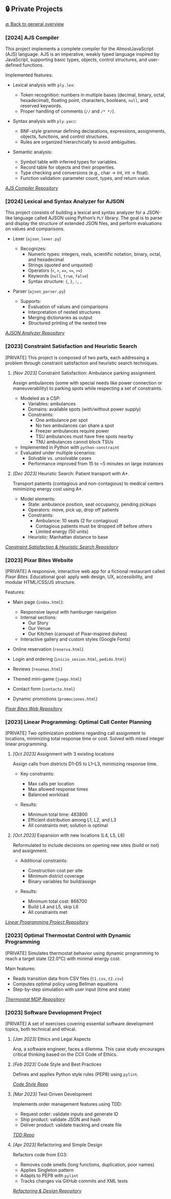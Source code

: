 ## 🔒 Private Projects

[🔙 Back to general overview](README.md)

### [2024] AJS Compiler

This project implements a complete compiler for the AlmostJavaScript (AJS) language. AJS is an imperative, weakly typed language inspired by JavaScript, supporting basic types, objects, control structures, and user-defined functions.

Implemented features:

- Lexical analysis with `ply.lex`:
  - Token recognition: numbers in multiple bases (decimal, binary, octal, hexadecimal), floating point, characters, booleans, `null`, and reserved keywords.
  - Proper handling of comments (`//` and `/* */`).

- Syntax analysis with `ply.yacc`:
  - BNF-style grammar defining declarations, expressions, assignments, objects, functions, and control structures.
  - Rules are organized hierarchically to avoid ambiguities.

- Semantic analysis:
  - Symbol table with inferred types for variables.
  - Record table for objects and their properties.
  - Type checking and conversions (e.g., char → int, int → float).
  - Function validation: parameter count, types, and return value.

[*AJS Compiler Repository*](https://github.com/NathaliaMoniz/P2-Practica-Final-PDL.git)


### [2024] Lexical and Syntax Analyzer for AJSON

This project consists of building a lexical and syntax analyzer for a JSON-like language called AJSON using Python’s `PLY` library. The goal is to parse and display the structure of extended JSON files, and perform evaluations on values and comparisons.

- Lexer (`ajson_lexer.py`)
  - Recognizes:
    - Numeric types: integers, reals, scientific notation, binary, octal, and hexadecimal
    - Strings (quoted and unquoted)
    - Operators (`<`, `>`, `==`, `<=`, `>=`)
    - Keywords (`null`, `true`, `false`)
    - Syntax structure: `{`, `}`, `:`, `,`

- Parser (`ajson_parser.py`)
  - Supports:
    - Evaluation of values and comparisons
    - Interpretation of nested structures
    - Merging dictionaries as output
    - Structured printing of the nested tree

[*AJSON Analyzer Repository*](https://github.com/NathaliaMoniz/P1-Introduccion-PDL.git)


### [2023] Constraint Satisfaction and Heuristic Search

[PRIVATE] This project is composed of two parts, each addressing a problem through constraint satisfaction and heuristic search techniques.

1. *[Nov 2023]* Constraint Satisfaction: Ambulance parking assignment.

   Assign ambulances (some with special needs like power connection or maneuverability) to parking spots while respecting a set of constraints.

   - Modeled as a CSP:
     - Variables: ambulances
     - Domains: available spots (with/without power supply)
     - Constraints:
       - One ambulance per spot
       - No two ambulances can share a spot
       - Freezer ambulances require power
       - TSU ambulances must have free spots nearby
       - TNU ambulances cannot block TSUs
   - Implemented in Python with `python-constraint`
   - Evaluated under multiple scenarios:
     - Solvable vs. unsolvable cases
     - Performance improved from 15 to ~5 minutes on large instances

2. *[Dec 2023]* Heuristic Search: Patient transport with A*.

   Transport patients (contagious and non-contagious) to medical centers minimizing energy cost using A*.

   - Model elements:
     - State: ambulance position, seat occupancy, pending pickups
     - Operators: move, pick up, drop off patients
     - Constraints:
       - Ambulance: 10 seats (2 for contagious)
       - Contagious patients must be dropped off before others
       - Limited energy (50 units)
     - Heuristic: Manhattan distance to base

[*Constraint Satisfaction & Heuristic Search Repository*](https://github.com/celiapatricio/p2-471979-471948.git)


### [2023] Pixar Bites Website

[PRIVATE] A responsive, interactive web app for a fictional restaurant called *Pixar Bites*. Educational goal: apply web design, UX, accessibility, and modular HTML/CSS/JS structure.

Features:

- Main page (`index.html`):
  - Responsive layout with hamburger navigation
  - Internal sections:
    - Our Story
    - Our Venue
    - Our Kitchen (carousel of Pixar-inspired dishes)
  - Interactive gallery and custom styles (Google Fonts)

- Online reservation (`reserva.html`)

- Login and ordering (`inicio_sesion.html`, `pedido.html`)

- Reviews (`resenas.html`)

- Themed mini-game (`juego.html`)

- Contact form (`contacto.html`)

- Dynamic promotions (`promociones.html`)

[*Pixar Bites Web Repository*](https://github.com/Nachofc333/ProyectoInterfaces.git)


### [2023] Linear Programming: Optimal Call Center Planning

[PRIVATE] Two optimization problems regarding call assignment to locations, minimizing total response time or cost. Solved with mixed integer linear programming.

1. *[Oct 2023]* Assignment with 3 existing locations

   Assign calls from districts D1–D5 to L1–L3, minimizing response time.

   - Key constraints:
     - Max calls per location
     - Max allowed response times
     - Balanced workload

   - Results:
     - Minimum total time: 483800
     - Efficient distribution among L1, L2, and L3
     - All constraints met; solution is optimal

2. *[Oct 2023]* Expansion with new locations (L4, L5, L6)

   Reformulated to include decisions on opening new sites (build or not) and assignment.

   - Additional constraints:
     - Construction cost per site
     - Minimum district coverage
     - Binary variables for build/assign

   - Results:
     - Minimum total cost: 866700
     - Build L4 and L5, skip L6
     - All constraints met

[*Linear Programming Project Repository*](https://github.com/celiapatricio/p1-471979-471948.git)


### [2023] Optimal Thermostat Control with Dynamic Programming

[PRIVATE] Simulates thermostat behavior using dynamic programming to reach a target state (22.0°C) with minimal energy cost.

Main features:

- Reads transition data from CSV files (`t1.csv`, `t2.csv`)
- Computes optimal policy using Bellman equations
- Step-by-step simulation with user input (time and state)

[*Thermostat MDP Repository*](https://github.com/celiapatricio/practica_termostato.git)


### [2023] Software Development Project

[PRIVATE] A set of exercises covering essential software development topics, both technical and ethical.

1. *[Jan 2023]* Ethics and Legal Aspects

   Ana, a software engineer, faces a dilemma. This case study encourages critical thinking based on the CCII Code of Ethics.

2. *[Feb 2023]* Code Style and Best Practices

   Defines and applies Python style rules (PEP8) using `pylint`.

   [*Code Style Repo*](https://github.com/celiapatricio/G80.2023.T10.EG2.git)

3. *[Mar 2023]* Test-Driven Development

   Implements order management features using TDD:

   - Request order: validate inputs and generate ID
   - Ship product: validate JSON and hash
   - Deliver product: validate tracking and create file

   [*TDD Repo*](https://github.com/100471979/G80.2023.T10.EG3.git)

4. *[Apr 2023]* Refactoring and Simple Design

   Refactors code from EG3:

   - Removes code smells (long functions, duplication, poor names)
   - Applies Singleton pattern
   - Adapts to PEP8 with `pylint`
   - Tracks changes via GitHub commits and XML tests

   [*Refactoring & Design Repository*](https://github.com/100471979/G80.2023.T10.EG4.git)
